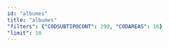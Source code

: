 ```yaml
---
id: "albumes"
title: "albumes"
"filters": {"CODSUBTIPOCONT": 290, "CODAREAS": 16}
"limit": 10
---
```

<app-tab-bar></app-tab-bar>
<app-paginator-browser >
    <div flex="100" ng-class="{'end': $last}" ng-repeat="card in elements()">
        <app-card-simple item="card" prefix="node.href"></app-card-simple>
    </div>
</app-paginator-browser>
